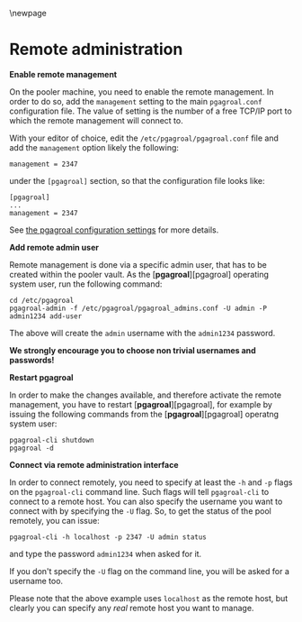 \newpage

# Remote administration

**Enable remote management**

On the pooler machine, you need to enable the remote management. In order to do so,
add the `management` setting to the main `pgagroal.conf` configuration file.
The value of setting is the number of a free TCP/IP port to which the remote
management will connect to.

With your editor of choice, edit the `/etc/pgagroal/pgagroal.conf` file and add the
`management` option likely the following:

```
management = 2347
```

under the `[pgagroal]` section, so that the configuration file looks like:

```
[pgagroal]
...
management = 2347
```

See [the pgagroal configuration settings](https://github.com/agroal/pgagroal/blob/master/doc/CONFIGURATION.md#pgagroal) for more details.

**Add remote admin user**

Remote management is done via a specific admin user, that has to be created within the pooler vault.
As the [**pgagroal**][pgagroal] operating system user, run the following command:

```
cd /etc/pgagroal
pgagroal-admin -f /etc/pgagroal/pgagroal_admins.conf -U admin -P admin1234 add-user
```

The above will create the `admin` username with the `admin1234` password.

**We strongly encourage you to choose non trivial usernames and passwords!**


**Restart pgagroal**

In order to make the changes available, and therefore activate the remote management, you have to restart [**pgagroal**][pgagroal], for example by issuing the following commands from the [**pgagroal**][pgagroal] operatng system user:

```
pgagroal-cli shutdown
pgagroal -d
```

**Connect via remote administration interface**

In order to connect remotely, you need to specify at least the `-h` and `-p` flags on the `pgagroal-cli` command line. Such flags will tell `pgagroal-cli` to connect to a remote host. You can also specify the username you want to connect with by specifying the `-U` flag.
So, to get the status of the pool remotely, you can issue:

```
pgagroal-cli -h localhost -p 2347 -U admin status
```

and type the password `admin1234` when asked for it.

If you don't specify the `-U` flag on the command line, you will be asked for a username too.

Please note that the above example uses `localhost` as the remote host, but clearly you can specify any *real* remote host you want to manage.
